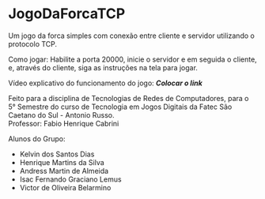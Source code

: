 # JogoDaForcaTCP

 Um jogo da forca simples com conexão entre cliente e servidor utilizando o protocolo TCP.<br/>
 
 Como jogar:
 Habilite a porta 20000, inicie o servidor e em seguida o cliente, e, através do cliente, siga as instruções na tela para jogar.<br/>
 
 Vídeo explicativo do funcionamento do jogo: ***Colocar o link***
 
 Feito para a disciplina de Tecnologias de Redes de Computadores, para o 5° Semestre do curso de Tecnologia em Jogos Digitais da Fatec São Caetano do Sul - Antonio Russo.<br/>
 Professor: Fabio Henrique Cabrini<br/>
 
Alunos do Grupo:
<ul>
  <li>
    Kelvin dos Santos Dias
  </li>
  <li>
    Henrique Martins da Silva
  </li>
  <li>
    Andress Martin de Almeida
  </li>
  <li>
    Isac Fernando Graciano Lemus
  </li>
  <li>
    Victor de Oliveira Belarmino
  </li>
</ul>
